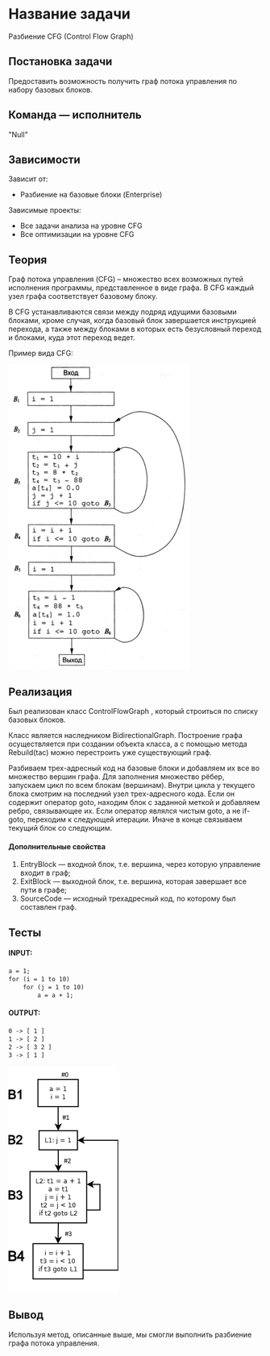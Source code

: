 # Название задачи
Разбиение CFG (Control Flow
Graph)
## Постановка задачи
Предоставить возможность получить граф потока управления по
набору базовых блоков.

## Команда — исполнитель
"Null"

## Зависимости
Зависит от:
- Разбиение на базовые блоки (Enterprise)

Зависимые проекты:
- Все задачи анализа на уровне CFG
- Все оптимизации на уровне CFG

## Теория

Граф потока управления (CFG) – множество всех возможных путей
исполнения программы, представленное в виде графa.
В CFG каждый узел графа соответствует базовому
блоку.

В CFG устанавливаются связи между подряд
идущими базовыми блоками, кроме случая, когда базовый блок
завершается инструкцией перехода, а также между блоками в которых
есть безусловный переход и блоками, куда этот переход ведет.

Пример вида CFG:

![](../images/31-teamNull-1.png)

## Реализация

Был реализован класс ControlFlowGraph , который
строиться по списку базовых блоков.

Класс является наследником BidirectionalGraph. 
Построение графа осуществляется при создании объекта класса, 
а с помощью метода Rebuild(tac) можно перестроить уже существующий граф.

Разбиваем трех-адресный код на базовые блоки и добавляем их все во множество вершин графа.
Для заполнения множество рёбер, запускаем цикл по всем блокам (вершинам). Внутри цикла у текущего блока смотрим на последний узел трех-адресного кода. Если он содержит оператор goto, находим блок с заданной меткой и добавляем ребро, связывающее их. Если оператор являлся чистым goto, а не if-goto, переходим к следующей итерации. Иначе в конце связываем текущий блок со следующим.

#### Дополнительные свойства

1. EntryBlock — входной блок, т.е. вершина, через которую управление входит в граф;
2. ExitBlock — выходной блок, т.е. вершина, которая завершает все пути в графе;
3. SourceCode — исходный трехадресный код, по которому был составлен граф.

## Тесты

#### INPUT:
```
a = 1;
for (i = 1 to 10)
	for (j = 1 to 10)
		a = a + 1;
```

#### OUTPUT:

```
0 -> [ 1 ]
1 -> [ 2 ]
2 -> [ 3 2 ]
3 -> [ 1 ] 
```

![](../images/31-teamNull-2.png)

## Вывод
Используя метод, описанные выше, мы смогли выполнить разбиение графa потока управления. 
